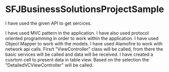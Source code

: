 # SFJBusinessSolutionsProjectSample

I have used the given API to get sercices.

I have used MVC pattern in the application. I have also used protocol oriented programming in order to work within the application.
I have used Object Mapper to work with the models.
I have used Alamofire to work with network api calls.
Firsrt "ViewController" class will be called, from there the basic services will be called and data will be received. 
I have created a cusrtom cell to present data in table view.
Based on the selection the "DetailedVCViewController" will be called.
